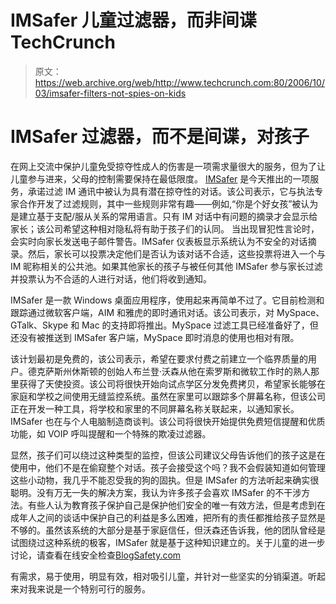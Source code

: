 # IMSafer 儿童过滤器，而非间谍 TechCrunch

> 原文：<https://web.archive.org/web/http://www.techcrunch.com:80/2006/10/03/imsafer-filters-not-spies-on-kids>

# IMSafer 过滤器，而不是间谍，对孩子

 [](https://web.archive.org/web/20221003201449/http://imsafer.com/) 在网上交流中保护儿童免受掠夺性成人的伤害是一项需求量很大的服务，但为了让儿童参与进来，父母的控制需要保持在最低限度。 [IMSafer](https://web.archive.org/web/20221003201449/http://imsafer.com/) 是今天推出的一项服务，承诺过滤 IM 通讯中被认为具有潜在掠夺性的对话。该公司表示，它与执法专家合作开发了过滤规则，其中一些规则非常有趣——例如,“你是个好女孩”被认为是建立基于支配/服从关系的常用语言。只有 IM 对话中有问题的摘录才会显示给家长；该公司希望这种相对隐私将有助于孩子们的认同。
 当出现冒犯性言论时，会实时向家长发送电子邮件警告。IMSafer 仪表板显示系统认为不安全的对话摘录。然后，家长可以投票决定他们是否认为该对话不合适，这些投票将进入一个与 IM 昵称相关的公共池。如果其他家长的孩子与被任何其他 IMSafer 参与家长过滤并投票认为不合适的人进行对话，他们将收到通知。

 IMSafer 是一款 Windows 桌面应用程序，使用起来再简单不过了。它目前检测和跟踪通过微软客户端，AIM 和雅虎的即时通讯对话。该公司表示，对 MySpace、GTalk、Skype 和 Mac 的支持即将推出。MySpace 过滤工具已经准备好了，但还没有被推送到 IMSafer 客户端，MySpace 即时消息的使用也相对有限。

该计划最初是免费的，该公司表示，希望在要求付费之前建立一个临界质量的用户。德克萨斯州休斯顿的创始人布兰登·沃森从他在索罗斯和微软工作时的熟人那里获得了天使投资。该公司将很快开始向试点学区分发免费拷贝，希望家长能够在家庭和学校之间使用无缝监控系统。虽然在家里可以跟踪多个屏幕名称，但该公司正在开发一种工具，将学校和家里的不同屏幕名称关联起来，以通知家长。IMSafer 也在与个人电脑制造商谈判。该公司将很快开始提供免费短信提醒和优质功能，如 VOIP 呼叫提醒和一个特殊的欺凌过滤器。

显然，孩子们可以绕过这种类型的监控，但该公司建议父母告诉他们的孩子这是在使用中，他们不是在偷窥整个对话。孩子会接受这个吗？我不会假装知道如何管理这些小动物，我几乎不能忍受我的狗的固执。但是 IMSafer 的方法听起来确实很聪明。没有万无一失的解决方案，我认为许多孩子会喜欢 IMSafer 的不干涉方法。有些人认为教育孩子保护自己是保护他们安全的唯一有效方法，但是考虑到在成年人之间的谈话中保护自己的利益是多么困难，把所有的责任都推给孩子显然是不够的。虽然该系统的大部分是基于家庭信任，但沃森还告诉我，他的团队曾经是试图绕过这种系统的极客，IMSafer 就是基于这种知识建立的。关于儿童的进一步讨论，请查看在线安全检查[BlogSafety.com](https://web.archive.org/web/20221003201449/http://www.blogsafety.com/)

有需求，易于使用，明显有效，相对吸引儿童，并针对一些坚实的分销渠道。听起来对我来说是一个特别可行的服务。